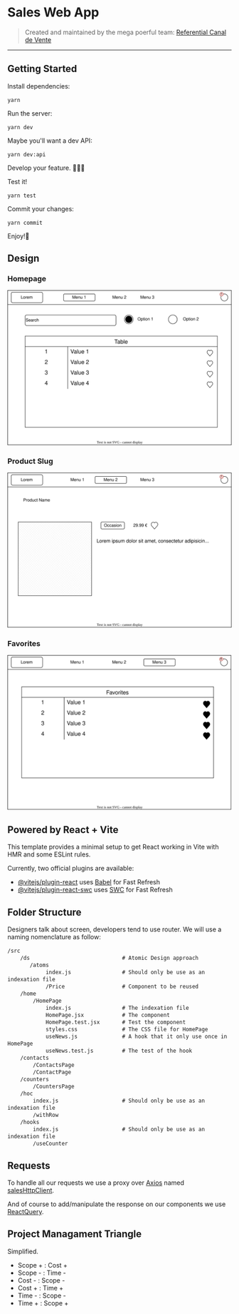 # Sales Web App

> Created and maintained by the mega poerful team: [Referential Canal de Vente](https://confluence.cdiscount.com/x/IAwHEQ)

---

## Getting Started

Install dependencies:

```shell
yarn
```

Run the server:

```shell
yarn dev
```

Maybe you'll want a dev API:

```shell
yarn dev:api
```

Develop your feature. 👩🏼‍💻

Test it!

```shell
yarn test
```

Commit your changes:

```shell
yarn commit
```

Enjoy!🎉

## Design

### Homepage

![sales-homepage](./docs/sales-homepage.drawio.svg)

### Product Slug

![sales-product-slug](./docs/sales-product.drawio.svg)

### Favorites

![sales-favorites](./docs/sales-favorites.drawio.svg)

## Powered by React + Vite

This template provides a minimal setup to get React working in Vite with HMR and some ESLint rules.

Currently, two official plugins are available:

- [@vitejs/plugin-react](https://github.com/vitejs/vite-plugin-react/blob/main/packages/plugin-react/README.md) uses [Babel](https://babeljs.io/) for Fast Refresh
- [@vitejs/plugin-react-swc](https://github.com/vitejs/vite-plugin-react-swc) uses [SWC](https://swc.rs/) for Fast Refresh

## Folder Structure

Designers talk about screen, developers tend to use router. We will use a naming nomenclature as follow:

```
/src
    /ds                             # Atomic Design approach
       /atoms
            index.js                # Should only be use as an indexation file
            /Price                  # Component to be reused
    /home
        /HomePage
            index.js                # The indexation file
            HomePage.jsx            # The component
            HomePage.test.jsx       # Test the component
            styles.css              # The CSS file for HomePage
            useNews.js              # A hook that it only use once in HomePage
            useNews.test.js         # The test of the hook
    /contacts
        /ContactsPage
        /ContactPage
    /counters
        /CountersPage
    /hoc
        index.js                    # Should only be use as an indexation file
        /withRow
    /hooks
        index.js                    # Should only be use as an indexation file
        /useCounter
```

## Requests

To handle all our requests we use a proxy over [Axios](https://github.com/axios/axios#readme) named [salesHttpClient](./src/salesHttpClient/index.js).

And of course to add/manipulate the response on our components we use [ReactQuery](https://tanstack.com/query/v3/docs/react/overview).

## Project Managament Triangle

Simplified.

- Scope + : Cost +
- Scope - : Time -
- Cost - : Scope -
- Cost + : Time +
- Time - : Scope -
- Time + : Scope +
